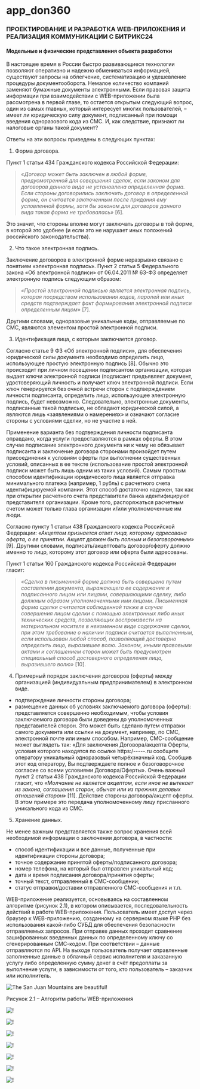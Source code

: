 # app_don360
### ПРОЕКТИРОВАНИЕ И РАЗРАБОТКА WEB-ПРИЛОЖЕНИЯ И РЕАЛИЗАЦИЯ КОММУНИКАЦИИ С БИТРИКС24

#### Модельные и физические представления объекта разработки

В настоящее время в России быстро развивающиеся технологии позволяют оперативно и надежно обмениваться информацией, существуют запросы на облегчение, систематизацию и удешевление процедуры документооборота. Немалое количество компаний заменяют бумажные документы электронными. Если правовая защита информации при взаимодействии с WЕB-приложении была рассмотрена в первой главе, то остается открытым следующий вопрос, один из самых главных, который интересует многих пользователей, – имеет ли юридическую силу документ, подписанный при помощи введения одноразового кода из СМС. И, как следствие, признают ли налоговые органы такой документ?  

Ответы на эти вопросы приведены в следующих пунктах:

1. Форма договора.

Пункт 1 статьи 434 Гражданского кодекса Российской Федерации: 

>_«Договор может быть заключен в любой форме, предусмотренной для совершения сделок, если законом для договоров данного вида не установлена определенная форма. Если стороны договорились заключить договор в определенной форме, он считается заключенным после придания ему условленной формы, хотя бы законом для договоров данного вида такая форма не требовалась»_ [6]. 

Это значит, что стороны вполне могут заключать договоры в той форме, в которой это удобнее (и если это не нарушает иных положений российского законодательства). 

2. Что такое электронная подпись.

Заключение договоров в электронной форме неразрывно связано с понятием «электронная подпись». Пункт 2 статьи 5 Федерального закона «Об электронной подписи» от 06.04.2011 № 63-ФЗ определяет электронную подпись следующим образом: 

>_«Простой электронной подписью является электронная подпись, которая посредством использования кодов, паролей или иных средств подтверждает факт формирования электронной подписи определенным лицом»_ [7].
 
Другими словами, одноразовые уникальные коды, отправляемые по СМС, являются элементом простой электронной подписи. 

3. Идентификация лица, с которым заключается договор.

Согласно статье 9 ФЗ «Об электронной подписи», для обеспечения юридической силы документа необходимо определить лицо, использующее простую электронную подпись [8]. Обычно это происходит при личном посещении подписантом организации, которая выдает ключи электронной подписи (подписант предъявляет документ, удостоверяющий личность и получает ключ электронной подписи. Если ключ генерируется без очной встречи сторон с подтверждением личности подписанта, определить лицо, использующее электронную подпись, будет невозможно. Следовательно, электронные документы, подписанные такой подписью, не обладают юридической силой, а являются лишь «заявлениями о намерениях» и означают согласие стороны с условиями сделки, но не участие в ней. 

Применение варианта без подтверждения личности подписанта оправдано, когда услуги предоставляются в рамках оферты. В этом случае подписание электронного документа ни к чему не обязывает подписанта и заключение договора сторонами произойдет путем присоединения к условиям оферты при выполнении существенных условий, описанных в ее тексте (использование простой электронной подписи может быть лишь одним из таких условий). Самым простым способом идентификации юридического лица является отправка минимального платежа (например, 1 рубль) с расчетного счета идентифицируемой компании. Этот способ достаточно надежен, так как при открытии расчетного счета представители банка идентифицируют представителя организации. Кроме того, распоряжаться расчетным счетом может только глава организации и/или уполномоченные им люди. 

Согласно пункту 1 статьи 438 Гражданского кодекса Российской Федерации: _«Акцептом признается ответ лица, которому адресована оферта, о ее принятии. Акцепт должен быть полным и безоговорочным»_ [9]. Другими словами, подписать/акцептовать договор/оферту должно именно то лицо, которому этот договор или оферта были адресованы. 

Пункт 1 статьи 160 Гражданского кодекса Российской Федерации гласит:

>_«Сделка в письменной форме должна быть совершена путем составления документа, выражающего ее содержание и подписанного лицом или лицами, совершающими сделку, либо должным образом уполномоченными ими лицами. Письменная форма сделки считается соблюденной также в случае совершения лицом сделки с помощью электронных либо иных технических средств, позволяющих воспроизвести на материальном носителе в неизменном виде содержание сделки, при этом требование о наличии подписи считается выполненным, если использован любой способ, позволяющий достоверно определить лицо, выразившее волю. Законом, иными правовыми актами и соглашением сторон может быть предусмотрен специальный способ достоверного определения лица, выразившего волю»_ [10]. 

4. Примерный порядок заключения договоров (оферты) между организацией (индивидуальным предпринимателем) в электронном виде.
- подтверждение личности стороны договора;
- размещение данных об условиях заключаемого договора (оферты): представляется совершенно необходимым, чтобы условия заключаемого договора были доведены до уполномоченных представителей сторон. Это может быть сделано путем отправки самого документа или ссылки на документ, например, по СМС, электронной почте или иным способом. Например, СМС-сообщение может выглядеть так: «Для заключения Договора/акцепта Оферты, условия которого находятся по ссылке https:/-----.ru сообщите оператору уникальный одноразовый четырёхзначный код. Сообщив этот код оператору, Вы подтверждаете полное и безоговорочное согласие со всеми условиями Договора/Оферты». 
Очень важный пункт 2 статьи 438 Гражданского кодекса Российской Федерации гласит, что _«Молчание не является акцептом, если иное не вытекает из закона, соглашения сторон, обычая или из прежних деловых отношений сторон»_ [11].
Действие стороны договора/акцепт оферты. В этом примере это передача уполномоченному лицу присланного уникального кода из СМС.

5. Хранение данных.

Не менее важным представляется также вопрос хранения всей необходимой информации о заключении договора, в частности:
- способ идентификации и все данные, полученные при идентификации стороны договора;
- точное содержание принятой оферты/подписанного договора;
- номер телефона, на который был отправлен уникальный код;
- дата и время подписания договора/принятия оферты;
- точный текст, отправленный в СМС-сообщении;
- статус отправки/доставки отправленного СМС-сообщения и т.п.

WЕB-приложение реализуется, основываясь на составленном алгоритме (рисунок 2.1), в котором описывается, последовательность действий в работе WЕB-приложения.
Пользователь имеет доступ через браузер к WЕB-приложению, созданному на серверном языке PHP без использования какой-либо СУБД для обеспечения безопасности отправляемых запросов. При отправке данных проходит сравнение зашифрованных введенных данных по определенному ключу со сгенерированным СМС-кодом. При соответствии – данные отправляются по API. На выходе пользователь получает оправленные заполненные данные в облачный сервис исполнителя и заказанную услугу либо определенную сумму денег в счёт предоплаты за выполнение услуги, в зависимости от того, кто пользователь – заказчик или исполнитель. 

![The San Juan Mountains are beautiful!](https://sun9-47.userapi.com/s/v1/ig2/UTl3ZK47rCTR1n4jv5PEjHkAR0bzOn4vcCRM9wh-OaiWN3ggbjjHjmk0K5UBvQ82RKriofyyap_RHOsCQO7Jjaxk.jpg?size=829x1149&quality=95&type=album "San Juan Mountains")

Рисунок 2.1 – Алгоритм работы WЕB-приложения

![!](https://sun9-15.userapi.com/s/v1/ig2/lPeek7Paz9E_sEDOzWG3JjvUd5rIOdgoMlVIvQTp2YXxuzVI9fW2_USIXLHuZxJugunwgMnzYgc97nqTTBh_OoMn.jpg?size=909x812&quality=95&type=album)

![!](https://sun9-69.userapi.com/s/v1/ig2/2LcJxPZq_V7OQ08U_3wJLxTLzJ4otzCStbRrcYMdrDgOOv5xdjG08-vjU_jipcllJzAsNovYUf6XklBjYCv46xOv.jpg?size=1205x812&quality=95&type=album)

![!](https://sun9-33.userapi.com/s/v1/ig2/_sGtgU6ZOkX4PbN36B8PWdEvdcbkFv1zM16XXG6yvDo2B-EaLWqXI_TGwVErJGjjjsZsW7Sq-gP5LVHDygfC8DsV.jpg?size=790x812&quality=95&type=album)

![!](https://sun9-88.userapi.com/s/v1/ig2/hiUuf7ec2MJx0tt6YakKvtbNeKs7RXVXAoBglY8aXeX3EdMatppP2Bfj_u1pOFkNWgUUNUJi5QMMYivK8Kkx_kZK.jpg?size=1205x812&quality=95&type=album)

![!](https://sun9-56.userapi.com/s/v1/ig2/UiN9D7G4r9KMxoZwar0IM1SFDWN1Xpk2tg4MtdhpK1OA9MEI3VeER1IuhgS5YqchOfqbm96r9sotSsFeATxTSs1K.jpg?size=882x812&quality=95&type=album)

![!](https://sun9-11.userapi.com/s/v1/ig2/qfElFIJtbtZ80MIbTNWv4mfY6fiomEG3Wv1CmPnWUlqH1ZE2WyzAOvNZDGXHWhTEb7ql02ySvgEMd1X4lLqF1Hk9.jpg?size=1205x812&quality=95&type=album)

![!](https://sun9-2.userapi.com/s/v1/ig2/EIMa8ItKO3VHsNjqhiaq-DgJNmtxD_zs3DhBBDhDx51FWYwhSUlmep2FQxNCkiZ7_iLIyS3YDhjOG9g8mSkpwo2V.jpg?size=1015x825&quality=95&type=album)
